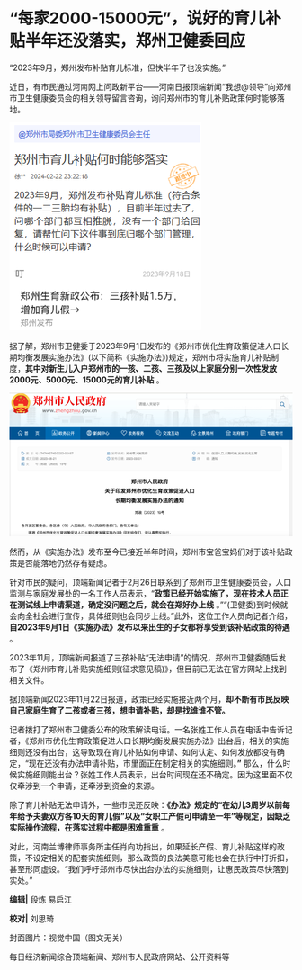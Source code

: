 # “每家2000-15000元”，说好的育儿补贴半年还没落实，郑州卫健委回应

“2023年9月，郑州发布补贴育儿标准，但快半年了也没实施。”

近日，有市民通过河南网上问政新平台——河南日报顶端新闻“我想@领导”向郑州市卫生健康委员会的相关领导留言咨询，询问郑州市的育儿补贴政策何时能够落地。

![289cd071b861b4db6d656214e7cd7998.jpg](https://raw.githubusercontent.com/qqhsx/qqnews_image/main/2024/02/27/“每家2000-15000元”，说好的育儿补贴半年还没落实，郑州卫健委回应/289cd071b861b4db6d656214e7cd7998.jpg)

据了解，郑州市卫健委于2023年9月1日发布的《郑州市优化生育政策促进人口长期均衡发展实施办法》(以下简称《实施办法》)规定，郑州市将实施育儿补贴制度，**其中对新生儿入户郑州市的一孩、二孩、三孩及以上家庭分别一次性发放2000元、5000元、15000元的育儿补贴**
。

![a412f7e7b244072cca155f6395024b02.jpg](https://raw.githubusercontent.com/qqhsx/qqnews_image/main/2024/02/27/“每家2000-15000元”，说好的育儿补贴半年还没落实，郑州卫健委回应/a412f7e7b244072cca155f6395024b02.jpg)

然而，从《实施办法》发布至今已接近半年时间，郑州市宝爸宝妈们对于该补贴政策是否能落地仍然存有疑虑。

针对市民的疑问，顶端新闻记者于2月26日联系到了郑州市卫生健康委员会，人口监测与家庭发展处的一名工作人员表示，“**政策已经开始实施了，现在技术人员正在测试线上申请渠道，确定没问题之后，就会在郑好办上线**
。”“(卫健委)到时候就会向全社会进行宣传，具体细则也会同步上线。”此外，这位工作人员向记者介绍，**自2023年9月1日《实施办法》发布以来出生的子女都将享受到该补贴政策的待遇**
。

2023年11月，顶端新闻报道了三孩补贴“无法申请”的情况，郑州市卫健委随后发布了《郑州市育儿补贴实施细则(征求意见稿)》，但目前已无法在官方网站上找到相关文件。

据顶端新闻2023年11月22日报道，政策已经实施接近两个月，**却不断有市民反映自己家庭生育了二孩或者三孩，想申请补贴，却是找谁谁不管。**

记者拨打了郑州市卫健委公布的政策解读电话。一名张姓工作人员在电话中告诉记者，《郑州市优化生育政策促进人口长期均衡发展实施办法》出台后，相关的实施细则还没有出台，这导致现在育儿补贴如何申请、如何认定、如何发放都没有确定，“现在还没有办法申请补贴，市里面正在制定相关的实施细则。**”**
那么，什么时候实施细则能出台？张姓工作人员表示，出台时间现在还不确定。因为这里面不仅仅牵涉到一个申请，还牵涉到资金的来源。

除了育儿补贴无法申请外，一些市民还反映：**《办法》规定的“在幼儿3周岁以前每年给予夫妻双方各10天的育儿假”以及“女职工产假可申请至一年”等规定，因缺乏实际操作流程，在落实过程中都是困难重重**
。

对此，河南兰博律师事务所主任肖向功指出，如果延长产假、育儿补贴这样的政策，不设定相关的配套实施细则，那么政策的良法美意可能也会在执行中打折扣，甚至形同虚设。“我们呼吁郑州市尽快出台办法的实施细则，让惠民政策尽快落到实处。”

**编辑|** 段炼 易启江

**校对|** 刘思琦

封面图片：视觉中国（图文无关）

每日经济新闻综合顶端新闻、郑州市人民政府网站、公开资料等

